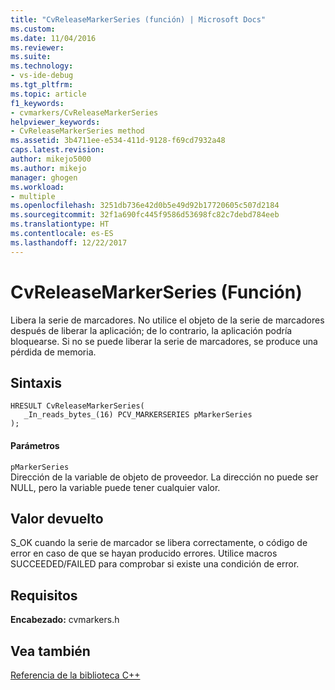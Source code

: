 ```yaml
---
title: "CvReleaseMarkerSeries (función) | Microsoft Docs"
ms.custom: 
ms.date: 11/04/2016
ms.reviewer: 
ms.suite: 
ms.technology:
- vs-ide-debug
ms.tgt_pltfrm: 
ms.topic: article
f1_keywords:
- cvmarkers/CvReleaseMarkerSeries
helpviewer_keywords:
- CvReleaseMarkerSeries method
ms.assetid: 3b4711ee-e534-411d-9128-f69cd7932a48
caps.latest.revision: 
author: mikejo5000
ms.author: mikejo
manager: ghogen
ms.workload:
- multiple
ms.openlocfilehash: 3251db736e42d0b5e49d92b17720605c507d2184
ms.sourcegitcommit: 32f1a690fc445f9586d53698fc82c7debd784eeb
ms.translationtype: HT
ms.contentlocale: es-ES
ms.lasthandoff: 12/22/2017
---
```

# <a name="cvreleasemarkerseries-function"></a>CvReleaseMarkerSeries (Función)
Libera la serie de marcadores. No utilice el objeto de la serie de marcadores después de liberar la aplicación; de lo contrario, la aplicación podría bloquearse. Si no se puede liberar la serie de marcadores, se produce una pérdida de memoria.  
  
## <a name="syntax"></a>Sintaxis  
  
```  
HRESULT CvReleaseMarkerSeries(  
   _In_reads_bytes_(16) PCV_MARKERSERIES pMarkerSeries  
);  
```  
  
#### <a name="parameters"></a>Parámetros  
 `pMarkerSeries`  
 Dirección de la variable de objeto de proveedor. La dirección no puede ser NULL, pero la variable puede tener cualquier valor.  
  
## <a name="return-value"></a>Valor devuelto  
 S_OK cuando la serie de marcador se libera correctamente, o código de error en caso de que se hayan producido errores. Utilice macros SUCCEEDED/FAILED para comprobar si existe una condición de error.  
  
## <a name="requirements"></a>Requisitos  
 **Encabezado:** cvmarkers.h  
  
## <a name="see-also"></a>Vea también  
 [Referencia de la biblioteca C++](../profiling/cpp-library-reference.md)